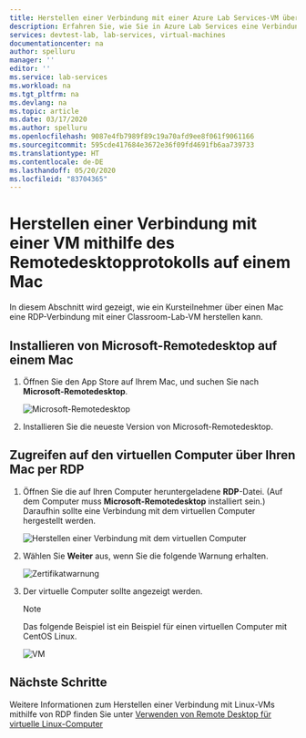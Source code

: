```yaml
---
title: Herstellen einer Verbindung mit einer Azure Lab Services-VM über einen Mac | Microsoft-Dokumentation
description: Erfahren Sie, wie Sie in Azure Lab Services eine Verbindung von einem Mac zu einem virtuellen Computer herstellen.
services: devtest-lab, lab-services, virtual-machines
documentationcenter: na
author: spelluru
manager: ''
editor: ''
ms.service: lab-services
ms.workload: na
ms.tgt_pltfrm: na
ms.devlang: na
ms.topic: article
ms.date: 03/17/2020
ms.author: spelluru
ms.openlocfilehash: 9087e4fb7989f89c19a70afd9ee8f061f9061166
ms.sourcegitcommit: 595cde417684e3672e36f09fd4691fb6aa739733
ms.translationtype: HT
ms.contentlocale: de-DE
ms.lasthandoff: 05/20/2020
ms.locfileid: "83704365"
---
```

# <a name="connect-to-a-vm-using-remote-desktop-protocol-on-a-mac"></a>Herstellen einer Verbindung mit einer VM mithilfe des Remotedesktopprotokolls auf einem Mac
In diesem Abschnitt wird gezeigt, wie ein Kursteilnehmer über einen Mac eine RDP-Verbindung mit einer Classroom-Lab-VM herstellen kann.

## <a name="install-microsoft-remote-desktop-on-a-mac"></a>Installieren von Microsoft-Remotedesktop auf einem Mac
1. Öffnen Sie den App Store auf Ihrem Mac, und suchen Sie nach **Microsoft-Remotedesktop**.

    ![Microsoft-Remotedesktop](../media/how-to-use-classroom-lab/install-ms-remote-desktop.png)
1. Installieren Sie die neueste Version von Microsoft-Remotedesktop. 

## <a name="access-the-vm-from-your-mac-using-rdp"></a>Zugreifen auf den virtuellen Computer über Ihren Mac per RDP
1. Öffnen Sie die auf Ihren Computer heruntergeladene **RDP**-Datei. (Auf dem Computer muss **Microsoft-Remotedesktop** installiert sein.) Daraufhin sollte eine Verbindung mit dem virtuellen Computer hergestellt werden. 

    ![Herstellen einer Verbindung mit dem virtuellen Computer](../media/how-to-use-classroom-lab/connect-linux-vm.png)
1. Wählen Sie **Weiter** aus, wenn Sie die folgende Warnung erhalten. 

    ![Zertifikatwarnung](../media/how-to-use-classroom-lab/certificate-error.png)
1. Der virtuelle Computer sollte angezeigt werden. 

    > [!NOTE]
    > Das folgende Beispiel ist ein Beispiel für einen virtuellen Computer mit CentOS Linux. 

    ![VM](../media/how-to-use-classroom-lab/vm-ui.png)


## <a name="next-steps"></a>Nächste Schritte
Weitere Informationen zum Herstellen einer Verbindung mit Linux-VMs mithilfe von RDP finden Sie unter [Verwenden von Remote Desktop für virtuelle Linux-Computer](how-to-use-remote-desktop-linux-student.md)


